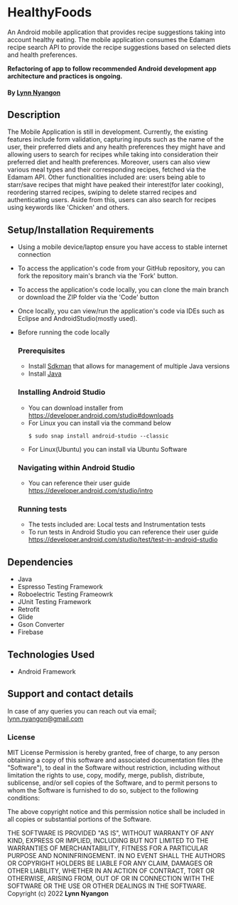 # HealthyFoods
An Android mobile application that provides recipe suggestions taking into account healthy eating. The mobile application consumes the Edamam recipe search API to provide the recipe suggestions based on selected diets and health preferences.

**Refactoring of app to follow recommended Android development app architecture and practices is ongoing.**

#### By **[Lynn Nyangon](https://github.com/AnnaL001)**

## Description

The Mobile Application is still in development. Currently, the existing features include form validation, capturing inputs such as the name of the user, their preferred diets and any health preferences they might have and allowing users to search for recipes while taking into consideration their preferred diet and health preferences. Moreover, users can also view various meal types and their corresponding recipes, fetched via the Edamam API. Other functionalities included are: users being able to starr/save recipes that might have peaked their interest(for later cooking), reordering starred recipes, swiping to delete starred recipes and authenticating users. Aside from this, users can also search for recipes using keywords like 'Chicken' and others.

## Setup/Installation Requirements

- Using a mobile device/laptop ensure you have access to stable internet connection
- To access the application's code from your GitHub repository, you can fork the repository main's branch via the 'Fork' button.
- To access the application's code locally, you can clone the main branch or download the ZIP folder via the 'Code' button
- Once locally, you can view/run the application's code via IDEs such as Eclipse and AndroidStudio(mostly used).
- Before running the code locally<br>
  ### Prerequisites
  - Install [Sdkman](https://sdkman.io/install) that allows for management of multiple Java versions
  - Install [Java](https://sdkman.io/usage)
  ### Installing Android Studio
  - You can download installer from https://developer.android.com/studio#downloads
  - For Linux you can install via the command below
    ```
    $ sudo snap install android-studio --classic
    ```
  - For Linux(Ubuntu) you can install via Ubuntu Software
  ### Navigating within Android Studio
  - You can reference their user guide https://developer.android.com/studio/intro
  
  ### Running tests
  - The tests included are: Local tests and Instrumentation tests
  - To run tests in Android Studio you can reference their user guide https://developer.android.com/studio/test/test-in-android-studio

## Dependencies

- Java
- Espresso Testing Framework
- Roboelectric Testing Frameowrk
- JUnit Testing Framework
- Retrofit
- Glide
- Gson Converter
- Firebase

## Technologies Used

- Android Framework

## Support and contact details

In case of any queries you can reach out via email; lynn.nyangon@gmail.com

### License

MIT License
Permission is hereby granted, free of charge, to any person obtaining a copy
of this software and associated documentation files (the "Software"), to deal
in the Software without restriction, including without limitation the rights
to use, copy, modify, merge, publish, distribute, sublicense, and/or sell
copies of the Software, and to permit persons to whom the Software is
furnished to do so, subject to the following conditions:

The above copyright notice and this permission notice shall be included in all
copies or substantial portions of the Software.

THE SOFTWARE IS PROVIDED "AS IS", WITHOUT WARRANTY OF ANY KIND, EXPRESS OR
IMPLIED, INCLUDING BUT NOT LIMITED TO THE WARRANTIES OF MERCHANTABILITY,
FITNESS FOR A PARTICULAR PURPOSE AND NONINFRINGEMENT. IN NO EVENT SHALL THE
AUTHORS OR COPYRIGHT HOLDERS BE LIABLE FOR ANY CLAIM, DAMAGES OR OTHER
LIABILITY, WHETHER IN AN ACTION OF CONTRACT, TORT OR OTHERWISE, ARISING FROM,
OUT OF OR IN CONNECTION WITH THE SOFTWARE OR THE USE OR OTHER DEALINGS IN THE
SOFTWARE.<br>
Copyright (c) 2022 **Lynn Nyangon**
